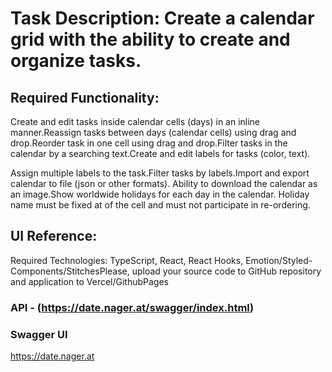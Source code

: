 # Task Description: Create a calendar grid with the ability to create and organize tasks.

## Required Functionality:

Create and edit tasks inside calendar cells (days) in an inline manner.Reassign
tasks between days (calendar cells) using drag and drop.Reorder task in one cell
using drag and drop.Filter tasks in the calendar by a searching text.Create and
edit labels for tasks (color, text).

Assign multiple labels to the task.Filter tasks by labels.Import and export
calendar to file (json or other formats). Ability to download the calendar as an
image.Show worldwide holidays for each day in the calendar. Holiday name must be
fixed at of the cell and must not participate in re-ordering.

## UI Reference:

Required Technologies: TypeScript, React, React Hooks,
Emotion/Styled-Components/StitchesPlease, upload your source code to GitHub
repository and application to Vercel/GithubPages

### API - (https://date.nager.at/swagger/index.html)

### Swagger UI

https://date.nager.at
